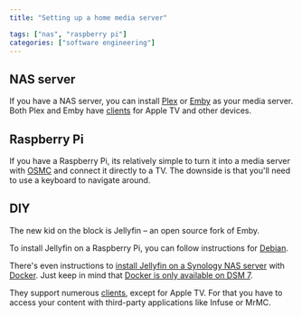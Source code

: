 ```yaml
---
title: "Setting up a home media server"

tags: ["nas", "raspberry pi"]
categories: ["software engineering"]
---
```


## NAS server

If you have a NAS server, you can install [Plex](https://www.plex.tv/) or [Emby](https://emby.media) as your media server. Both Plex and Emby have [clients](https://jellyfin.org/clients/) for Apple TV and other devices.

## Raspberry Pi

If you have a Raspberry Pi, its relatively simple to turn it into a media server with [OSMC](https://osmc.tv/) and connect it directly to a TV. The downside is that you'll need to use a keyboard to navigate around. 

## DIY

The new kid on the block is Jellyfin – an open source fork of Emby.

To install Jellyfin on a Raspberry Pi, you can follow instructions for [Debian](https://jellyfin.org/docs/general/administration/installing.html#debian).

There's even instructions to [install Jellyfin on a Synology NAS server](https://jellyfin.org/docs/general/administration/install/synology.html) with [Docker](https://www.synology.com/en-us/dsm/packages/Docker?os_ver=7.0&search=docker). Just keep in mind that [Docker is only available on DSM 7](https://www.synology.com/en-us/dsm/packages/Docker?os_ver=7.0&search=docker).

They support numerous [clients](https://jellyfin.org/clients/), except for Apple TV. For that you have to access your content with third-party applications like Infuse or MrMC.
